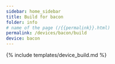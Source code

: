 ```yaml
---
sidebar: home_sidebar
title: Build for bacon
folder: info
# name of the page (/{{permalink}}.html)
permalink: /devices/bacon/build
device: bacon
---
```

{% include templates/device_build.md %}
